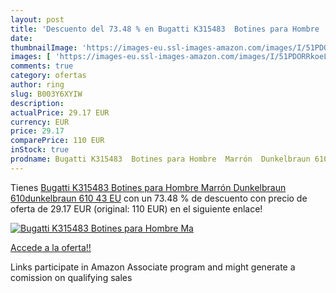 ```yaml
---
layout: post
title: 'Descuento del 73.48 % en Bugatti K315483  Botines para Hombre  Ma'
date: 
thumbnailImage: 'https://images-eu.ssl-images-amazon.com/images/I/51PDORRkoeL._SL200_.jpg'
images: [ 'https://images-eu.ssl-images-amazon.com/images/I/51PDORRkoeL._SL200_.jpg' ]
comments: true
category: ofertas
author: ring
slug: B003Y6XYIW
description:
actualPrice: 29.17 EUR
currency: EUR
price: 29.17
comparePrice: 110 EUR
inStock: true
prodname: Bugatti K315483  Botines para Hombre  Marrón  Dunkelbraun 610dunkelbraun 610   43 EU
---
```


Tienes [Bugatti K315483  Botines para Hombre  Marrón  Dunkelbraun 610dunkelbraun 610   43 EU](https://www.amazon.es/dp/B003Y6XYIW/?tag=tolees-21) con un 73.48 % de descuento con precio de oferta de 29.17 EUR (original: 110 EUR) en el siguiente enlace!

[![Bugatti K315483  Botines para Hombre  Ma](https://images-eu.ssl-images-amazon.com/images/I/51PDORRkoeL._SL200_.jpg)](https://www.amazon.es/dp/B003Y6XYIW/?tag=tolees-21)

[Accede a la oferta!!](https://www.amazon.es/dp/B003Y6XYIW/?tag=tolees-21)

Links participate in Amazon Associate program and might generate a comission on qualifying sales


